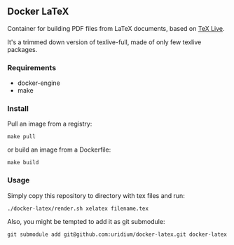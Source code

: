 Docker LaTeX
--

Container for building PDF files from LaTeX documents, based on [TeX Live](https://www.tug.org/texlive/).

It's a trimmed down version of texlive-full, made of only few texlive packages.

### Requirements

* docker-engine
* make

### Install

Pull an image from a registry:

    make pull

or build an image from a Dockerfile:

    make build

### Usage

Simply copy this repository to directory with tex files and run:

    ./docker-latex/render.sh xelatex filename.tex

Also, you might be tempted to add it as git submodule:

    git submodule add git@github.com:uridium/docker-latex.git docker-latex
